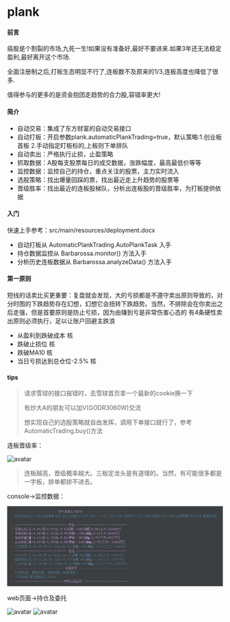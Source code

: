# plank 

#### 前言

癌股是个割裂的市场,九死一生!如果没有准备好,最好不要进来.如果3年还无法稳定盈利,最好离开这个市场.

全面注册制之后,打板生态明显不行了,连板数不及原来的1/3,连板高度也降低了很多.

值得参与的更多的是资金抱团走趋势的合力股,容错率更大!

#### 简介

- 自动交易：集成了东方财富的自动交易接口
- 自动打板：开启参数plank.automaticPlankTrading=true，默认策略:1.创业板首板 2.手动指定盯板标的,上板则下单排队
- 自动卖出：严格执行止损，止盈策略
- 抓取数据：A股每支股票每日的成交数据，涨跌幅度，最高最低价等等
- 监控数据：监控自己的持仓，重点关注的股票，主力实时流入
- 选股策略：找出爆量回踩的票，找出最近走上升趋势的股票等
- 晋级胜率：找出最近的连板股梯队，分析出连板股的晋级胜率，为打板提供依据

#### 入门

快速上手参考：src/main/resources/deployment.docx

- 自动打板从 AutomaticPlankTrading.AutoPlankTask 入手
- 持仓数据监控从 Barbarossa.monitor() 方法入手
- 分析历史连板数据从 Barbarossa.analyzeData() 方法入手

#### 第一原则

短线的话卖比买更重要：复盘就会发现，大的亏损都是不遵守卖出原则导致的，对分时图的下跌趋势存在幻想，幻想它会扭转下跌趋势。当然，不排除会在你卖出之后走强，但是首要原则是防止亏损，因为由赚到亏是非常伤害心态的
有4条硬性卖出原则必须执行，足以让账户回避主跌浪

- 从盈利到跌破成本 核
- 跌破止损位 核
- 跌破MA10 核
- 当日亏损达到总仓位-2.5% 核

#### tips

> 请求雪球的接口报错时，去雪球首页拿一个最新的cookie换一下
>
> 有炒大A的朋友可以加V(GODR3060W)交流
>
> 想实现自己的选股策略就自由发挥，调用下单接口就行了，参考AutomaticTrading.buy()方法
>
连板晋级率：

![avatar](./src/main/resources/img/1.png)

> 连板越高，晋级概率越大。三板定龙头是有道理的。当然，有可能很多都是一字板，排单都排不进去。

console->监控数据：

![avatar](./src/main/resources/img/5.png)

web页面->持仓及委托

![avatar](./src/main/resources/img/2.png)
![avatar](./src/main/resources/img/我的持仓.png)
